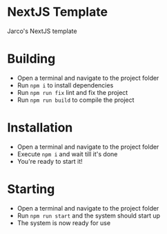# NextJS Template

Jarco's NextJS template

# Building

- Open a terminal and navigate to the project folder
- Run `npm i` to install dependencies
- Run `npm run fix` lint and fix the project
- Run `npm run build` to compile the project

# Installation

- Open a terminal and navigate to the project folder
- Execute `npm i` and wait till it's done
- You're ready to start it!

# Starting

- Open a terminal and navigate to the project folder
- Run `npm run start` and the system should start up
- The system is now ready for use
